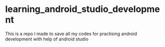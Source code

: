 # learning_android_studio_development
This is a repo I made to save all my codes for practising android development with help of android studio
